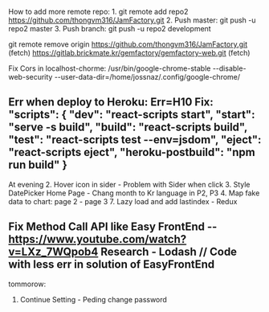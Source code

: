 How to add more remote repo: 1. git remote add repo2 https://github.com/thongvm316/JamFactory.git 2. Push master: git push -u repo2 master 3. Push branch: git push -u repo2 development

git remote remove origin
https://github.com/thongvm316/JamFactory.git (fetch)
https://gitlab.brickmate.kr/gemfactory/gemfactory-web.git (fetch)

Fix Cors in localhost-chorme:
/usr/bin/google-chrome-stable --disable-web-security --user-data-dir=/home/jossnaz/.config/google-chrome/

Err when deploy to Heroku: Err=H10
Fix:
"scripts": {
"dev": "react-scripts start",
"start": "serve -s build",
"build": "react-scripts build",
"test": "react-scripts test --env=jsdom",
"eject": "react-scripts eject",
"heroku-postbuild": "npm run build"
}
---
At evening
2. Hover icon in sider - Problem with Sider when click
3. Style DatePicker Home Page - Chang month to Kr language in P2, P3
4. Map fake data to chart: page 2 - page 3
7. Lazy load and add lastindex - Redux


Fix Method Call API like Easy FrontEnd -- https://www.youtube.com/watch?v=LXz_7WQpob4
Research - Lodash // Code with less err in solution of EasyFrontEnd
----
tommorow:
1. Continue Setting - Peding change password












































































